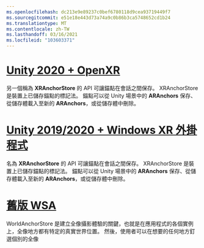 ```yaml
---
ms.openlocfilehash: dc213e9e89237c0bef6780118d9cea93719449f7
ms.sourcegitcommit: e51e18e443d73a74a9c0b86b3ca5748652cd1b24
ms.translationtype: MT
ms.contentlocale: zh-TW
ms.lasthandoff: 03/16/2021
ms.locfileid: "103603371"
---
```

# <a name="unity-2020--openxr"></a>[Unity 2020 + OpenXR](#tab/openxr)

另一個稱為 **XRAnchorStore** 的 API 可讓錨點在會話之間保存。 XRAnchorStore 是裝置上已儲存錨點的標記法。 錨點可以從 Unity 場景中的 **ARAnchors** 保存、從儲存體載入至新的 **ARAnchors**，或從儲存體中刪除。

# <a name="unity-20192020--windows-xr-plugin"></a>[Unity 2019/2020 + Windows XR 外掛程式](#tab/winxr)

名為 **XRAnchorStore** 的 API 可讓錨點在會話之間保存。 XRAnchorStore 是裝置上已儲存錨點的標記法。 錨點可以從 Unity 場景中的 **ARAnchors** 保存、從儲存體載入至新的 **ARAnchors**，或從儲存體中刪除。

# <a name="legacy-wsa"></a>[舊版 WSA](#tab/wsa)

WorldAnchorStore 是建立全像攝影體驗的關鍵，也就是在應用程式的各個實例上，全像地方都有特定的真實世界位置。 然後，使用者可以在想要的任何地方釘選個別的全像

